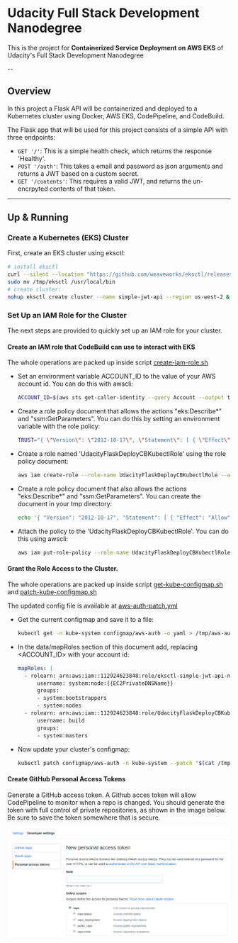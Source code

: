 # Udacity Full Stack Development Nanodegree

This is the project for **Containerized Service Deployment on AWS EKS** of Udacity's  Full Stack Development Nanodegree

-- 

## Overview

In this project a Flask API will be containerized and deployed to a Kubernetes cluster using Docker, AWS EKS, CodePipeline, and CodeBuild.

The Flask app that will be used for this project consists of a simple API with three endpoints:

- `GET '/'`: This is a simple health check, which returns the response 'Healthy'. 
- `POST '/auth'`: This takes a email and password as json arguments and returns a JWT based on a custom secret.
- `GET '/contents'`: This requires a valid JWT, and returns the un-encrpyted contents of that token. 
     
---

## Up & Running

### Create a Kubernetes (EKS) Cluster

First, create an EKS cluster using eksctl:
```bash
# install eksctl
curl --silent --location "https://github.com/weaveworks/eksctl/releases/download/latest_release/eksctl_$(uname -s)_amd64.tar.gz" | tar xz -C /tmp
sudo mv /tmp/eksctl /usr/local/bin
# create cluster:
nohup eksctl create cluster --name simple-jwt-api --region us-west-2 & > eks-create-cluster.log
```

### Set Up an IAM Role for the Cluster

The next steps are provided to quickly set up an IAM role for your cluster.

#### Create an IAM role that CodeBuild can use to interact with EKS

The whole operations are packed up inside script [create-iam-role.sh](scripts/create-iam-role.sh)

* Set an environment variable ACCOUNT_ID to the value of your AWS account id. You can do this with awscli:

    ```bash
    ACCOUNT_ID=$(aws sts get-caller-identity --query Account --output text)
    ```

* Create a role policy document that allows the actions "eks:Describe*" and "ssm:GetParameters". You can do this by setting an environment variable with the role policy:

    ```bash
    TRUST="{ \"Version\": \"2012-10-17\", \"Statement\": [ { \"Effect\": \"Allow\", \"Principal\": { \"AWS\": \"arn:aws:iam::${ACCOUNT_ID}:root\" }, \"Action\": \"sts:AssumeRole\" } ] }"
    ```

* Create a role named 'UdacityFlaskDeployCBKubectlRole' using the role policy document:

    ```bash
    aws iam create-role --role-name UdacityFlaskDeployCBKubectlRole --assume-role-policy-document "$TRUST" --output text --query 'Role.Arn'
    ```

* Create a role policy document that also allows the actions "eks:Describe*" and "ssm:GetParameters". You can create the document in your tmp directory:

    ```bash
    echo '{ "Version": "2012-10-17", "Statement": [ { "Effect": "Allow", "Action": [ "eks:Describe*", "ssm:GetParameters" ], "Resource": "*" } ] }' > /tmp/iam-role-policy 
    ```

* Attach the policy to the 'UdacityFlaskDeployCBKubectlRole'. You can do this using awscli:

    ```bash
    aws iam put-role-policy --role-name UdacityFlaskDeployCBKubectlRole --policy-name eks-describe --policy-document file:///tmp/iam-role-policy
    ```

#### Grant the Role Access to the Cluster.

The whole operations are packed up inside script [get-kube-configmap.sh](scripts/get-kube-configmap.sh) and [patch-kube-configmap.sh](scripts/patch-kube-configmap.sh)

The updated config file is available at [aws-auth-patch.yml](scripts/aws-auth-patch.yml)

* Get the current configmap and save it to a file:

    ```bash
    kubectl get -n kube-system configmap/aws-auth -o yaml > /tmp/aws-auth-patch.yml
    ```

* In the data/mapRoles section of this document add, replacing <ACCOUNT_ID> with your account id:

    ```yaml
    mapRoles: |
      - rolearn: arn:aws:iam::112924623848:role/eksctl-simple-jwt-api-nodegroup-n-NodeInstanceRole-CXBRB58CU6J1
          username: system:node:{{EC2PrivateDNSName}}
          groups:
          - system:bootstrappers
          - system:nodes
      - rolearn: arn:aws:iam::112924623848:role/UdacityFlaskDeployCBKubectlRole
          username: build
          groups:
          - system:masters
    ```

* Now update your cluster's configmap:

    ```bash
    kubectl patch configmap/aws-auth -n kube-system --patch "$(cat /tmp/aws-auth-patch.yml)"
    ```

#### Create GitHub Personal Access Tokens

Generate a GitHub access token. A Github acces token will allow CodePipeline to monitor when a repo is changed. You should generate the token with full control of private repositories, as shown in the image below. Be sure to save the token somewhere that is secure.

<img src="doc/github-personal-access-token.png" alt="GitHub Personal Access Token"/>